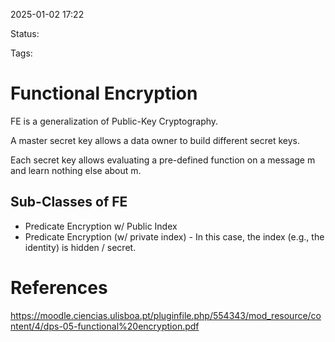 2025-01-02 17:22

Status: 

Tags: 

# Functional Encryption

FE is a generalization of Public-Key Cryptography.

A master secret key allows a data owner to build different secret keys.

Each secret key allows evaluating a pre-defined function on a message m and learn nothing else about m.

## Sub-Classes of FE

- Predicate Encryption w/ Public Index
- Predicate Encryption (w/ private index) - In this case, the index (e.g., the identity) is hidden / secret.

# References

https://moodle.ciencias.ulisboa.pt/pluginfile.php/554343/mod_resource/content/4/dps-05-functional%20encryption.pdf